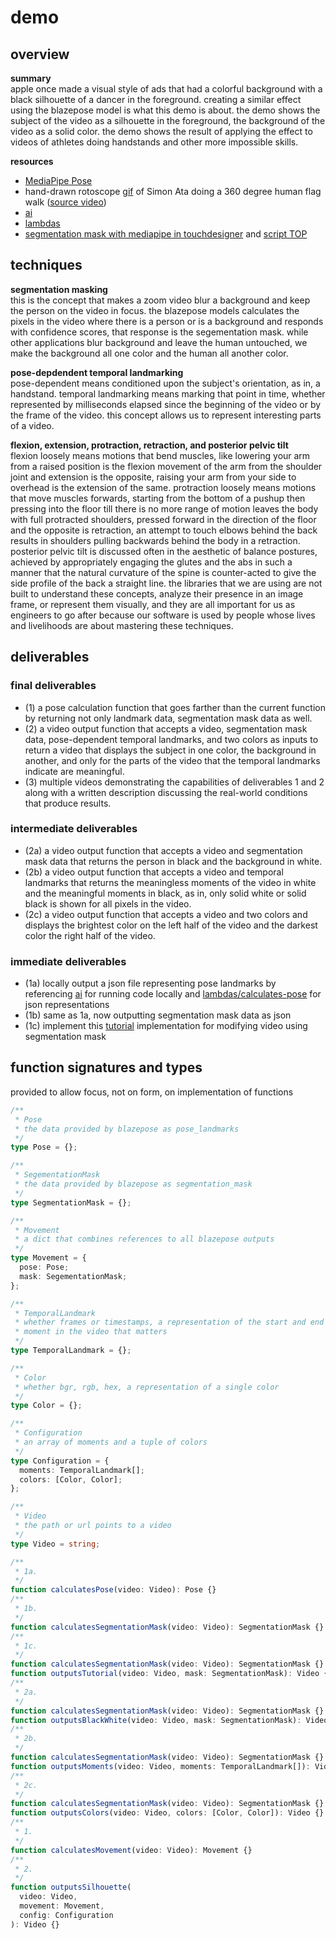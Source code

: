 # demo

## overview

**summary**  
apple once made a visual style of ads that had a colorful background with a black silhouette of a dancer in the foreground. creating a similar effect using the blazepose model is what this demo is about. the demo shows the subject of the video as a silhouette in the foreground, the background of the video as a solid color. the demo shows the result of applying the effect to videos of athletes doing handstands and other more impossible skills.

**resources**

- [MediaPipe Pose](https://google.github.io/mediapipe/solutions/pose.html)
- hand-drawn rotoscope [gif](https://flexin.io/assets/images/image01.gif?v=50062a09) of Simon Ata doing a 360 degree human flag walk ([source video](https://www.youtube.com/watch?v=z4dUB0GzlN4))
- [ai](https://github.com/myth-software/ai)
- [lambdas](https://github.com/myth-software/lambdas)
- [segmentation mask with mediapipe in touchdesigner](http://www.magicandlove.com/blog/2022/04/15/segmentation-mask-with-mediapipe-in-touchdesigner/) and [script TOP](https://docs.derivative.ca/Script_TOP)

## techniques

**segmentation masking**  
this is the concept that makes a zoom video blur a background and keep the person on the video in focus. the blazepose models calculates the pixels in the video where there is a person or is a background and responds with confidence scores, that response is the segementation mask. while other applications blur background and leave the human untouched, we make the background all one color and the human all another color.

**pose-depdendent temporal landmarking**  
pose-dependent means conditioned upon the subject's orientation, as in, a handstand. temporal landmarking means marking that point in time, whether represented by milliseconds elapsed since the beginning of the video or by the frame of the video. this concept allows us to represent interesting parts of a video.

**flexion, extension, protraction, retraction, and posterior pelvic tilt**  
flexion loosely means motions that bend muscles, like lowering your arm from a raised position is the flexion movement of the arm from the shoulder joint and extension is the opposite, raising your arm from your side to overhead is the extension of the same. protraction loosely means motions that move muscles forwards, starting from the bottom of a pushup then pressing into the floor till there is no more range of motion leaves the body with full protracted shoulders, pressed forward in the direction of the floor and the opposite is retraction, an attempt to touch elbows behind the back results in shoulders pulling backwards behind the body in a retraction. posterior pelvic tilt is discussed often in the aesthetic of balance postures, achieved by appropriately engaging the glutes and the abs in such a manner that the natural curvature of the spine is counter-acted to give the side profile of the back a straight line. the libraries that we are using are not built to understand these concepts, analyze their presence in an image frame, or represent them visually, and they are all important for us as engineers to go after because our software is used by people whose lives and livelihoods are about mastering these techniques.

## deliverables

### final deliverables

- (1) a pose calculation function that goes farther than the current function by returning not only landmark data, segmentation mask data as well.
- (2) a video output function that accepts a video, segmentation mask data, pose-dependent temporal landmarks, and two colors as inputs to return a video that displays the subject in one color, the background in another, and only for the parts of the video that the temporal landmarks indicate are meaningful.
- (3) multiple videos demonstrating the capabilities of deliverables 1 and 2 along with a written description discussing the real-world conditions that produce results.

### intermediate deliverables

- (2a) a video output function that accepts a video and segmentation mask data that returns the person in black and the background in white.
- (2b) a video output function that accepts a video and temporal landmarks that returns the meaningless moments of the video in white and the meaningful moments in black, as in, only solid white or solid black is shown for all pixels in the video.
- (2c) a video output function that accepts a video and two colors and displays the brightest color on the left half of the video and the darkest color the right half of the video.

### immediate deliverables

- (1a) locally output a json file representing pose landmarks by referencing [ai](https://github.com/myth-software/ai) for running code locally and [lambdas/calculates-pose](https://github.com/myth-software/lambdas/tree/main/calculates-pose) for json representations
- (1b) same as 1a, now outputting segmentation mask data as json
- (1c) implement this [tutorial](http://www.magicandlove.com/blog/2022/04/15/segmentation-mask-with-mediapipe-in-touchdesigner/) implementation for modifying video using segmentation mask

## function signatures and types

provided to allow focus, not on form, on implementation of functions

```ts
/**
 * Pose
 * the data provided by blazepose as pose_landmarks
 */
type Pose = {};

/**
 * SegementationMask
 * the data provided by blazepose as segmentation_mask
 */
type SegmentationMask = {};

/**
 * Movement
 * a dict that combines references to all blazepose outputs
 */
type Movement = {
  pose: Pose;
  mask: SegementationMask;
};

/**
 * TemporalLandmark
 * whether frames or timestamps, a representation of the start and end of a
 * moment in the video that matters
 */
type TemporalLandmark = {};

/**
 * Color
 * whether bgr, rgb, hex, a representation of a single color
 */
type Color = {};

/**
 * Configuration
 * an array of moments and a tuple of colors
 */
type Configuration = {
  moments: TemporalLandmark[];
  colors: [Color, Color];
};

/**
 * Video
 * the path or url points to a video
 */
type Video = string;

/**
 * 1a.
 */
function calculatesPose(video: Video): Pose {}
/**
 * 1b.
 */
function calculatesSegmentationMask(video: Video): SegmentationMask {}
/**
 * 1c.
 */
function calculatesSegmentationMask(video: Video): SegmentationMask {}
function outputsTutorial(video: Video, mask: SegmentationMask): Video {}
/**
 * 2a.
 */
function calculatesSegmentationMask(video: Video): SegmentationMask {}
function outputsBlackWhite(video: Video, mask: SegmentationMask): Video {}
/**
 * 2b.
 */
function calculatesSegmentationMask(video: Video): SegmentationMask {}
function outputsMoments(video: Video, moments: TemporalLandmark[]): Video {}
/**
 * 2c.
 */
function calculatesSegmentationMask(video: Video): SegmentationMask {}
function outputsColors(video: Video, colors: [Color, Color]): Video {}
/**
 * 1.
 */
function calculatesMovement(video: Video): Movement {}
/**
 * 2.
 */
function outputsSilhouette(
  video: Video,
  movement: Movement,
  config: Configuration
): Video {}
```
